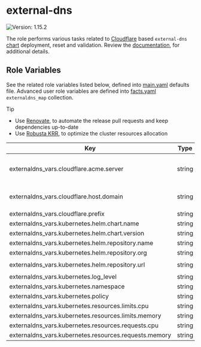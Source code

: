 # external-dns

![Version: 1.15.2](https://img.shields.io/badge/Version-1.15.2-informational?style=flat-square)

The role performs various tasks related to [Cloudflare](https://github.com/kubernetes-sigs/external-dns/blob/external-dns-helm-chart-1.15.2/docs/tutorials/cloudflare.md) based `external-dns` [chart](https://github.com/kubernetes-sigs/external-dns/tree/external-dns-helm-chart-1.15.2/charts/external-dns) deployment, reset and validation. Review the [documentation](https://axivo.com/k3s-cluster/wiki/guide/configuration/roles/externaldns), for additional details.

## Role Variables

See the related role variables listed below, defined into [main.yaml](./defaults/main.yaml) defaults file. Advanced user role variables are defined into [facts.yaml](./tasks/facts.yaml) `externaldns_map` collection.

> [!TIP]
> - Use [Renovate](https://axivo.com/k3s-cluster/tutorials/handbook/tools/#renovate), to automate the release pull requests and keep dependencies up-to-date
> - Use [Robusta KRR](https://axivo.com/k3s-cluster/tutorials/handbook/tools/#robusta-krr), to optimize the cluster resources allocation

| Key | Type | Default | Description |
|-----|------|---------|-------------|
| externaldns_vars.cloudflare.acme.server | string | `"staging"` | Available options are [`production`](https://letsencrypt.org/docs/rate-limits/) and [`staging`](https://letsencrypt.org/docs/staging-environment/) |
| externaldns_vars.cloudflare.host.domain | string | `"noty.cc"` | See [documentation](https://axivo.com/k3s-cluster/tutorials/handbook/externaldns/#front-ends), for details |
| externaldns_vars.cloudflare.prefix | string | `"cloudflare"` |  |
| externaldns_vars.kubernetes.helm.chart.name | string | `"external-dns"` |  |
| externaldns_vars.kubernetes.helm.chart.version | string | `"v1.15.2"` |  |
| externaldns_vars.kubernetes.helm.repository.name | string | `"external-dns"` |  |
| externaldns_vars.kubernetes.helm.repository.org | string | `"kubernetes-sigs"` |  |
| externaldns_vars.kubernetes.helm.repository.url | string | `"https://kubernetes-sigs.github.io"` |  |
| externaldns_vars.kubernetes.log_level | string | `"warning"` |  |
| externaldns_vars.kubernetes.namespace | string | `"kube-system"` |  |
| externaldns_vars.kubernetes.policy | string | `"sync"` |  |
| externaldns_vars.kubernetes.resources.limits.cpu | string | `nil` |  |
| externaldns_vars.kubernetes.resources.limits.memory | string | `"128Mi"` |  |
| externaldns_vars.kubernetes.resources.requests.cpu | string | `"10m"` |  |
| externaldns_vars.kubernetes.resources.requests.memory | string | `"128Mi"` |  |
